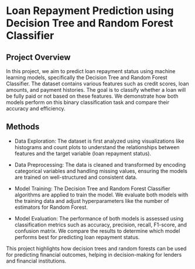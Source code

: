 # Loan Repayment Prediction using Decision Tree and Random Forest Classifier

## Project Overview
In this project, we aim to predict loan repayment status using machine learning models, specifically the Decision Tree and Random Forest Classifier. The dataset contains various features such as credit scores, loan amounts, and payment histories. The goal is to classify whether a loan will be fully paid or not based on these features. We demonstrate how both models perform on this binary classification task and compare their accuracy and efficiency.

## Methods
 - Data Exploration: The dataset is first analyzed using visualizations like histograms and count plots to understand the relationships between features and the target variable (loan repayment status).

 - Data Preprocessing: The data is cleaned and transformed by encoding categorical variables and handling missing values, ensuring the models are trained on well-structured and consistent data.
 
 - Model Training: The Decision Tree and Random Forest Classifier algorithms are applied to train the model. We evaluate both models with the training data and adjust hyperparameters like the number of estimators for Random Forest.

 - Model Evaluation: The performance of both models is assessed using classification metrics such as accuracy, precision, recall, F1-score, and confusion matrix. We compare the results to determine which model performs best for predicting loan repayment status.

This project highlights how decision trees and random forests can be used for predicting financial outcomes, helping in decision-making for lenders and financial institutions.
